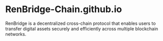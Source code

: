 # RenBridge-Chain.github.io
RenBridge is a decentralized cross-chain protocol that enables users to transfer digital assets securely and efficiently across multiple blockchain networks.
